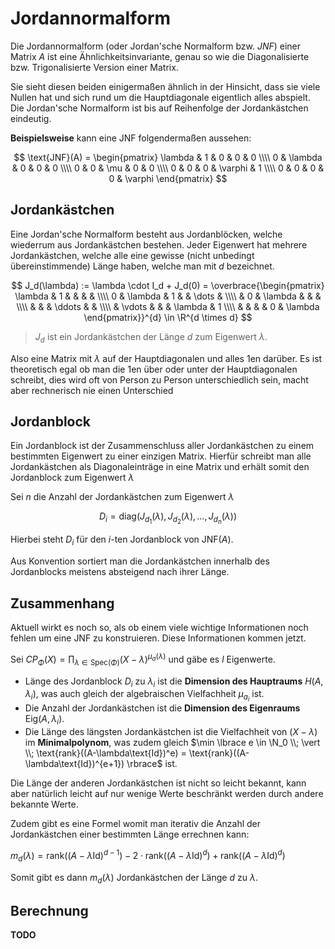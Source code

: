 # Jordannormalform

Die Jordannormalform (oder Jordan'sche Normalform bzw. *JNF*) einer Matrix $A$ ist eine Ähnlichkeitsinvariante, genau so wie
die Diagonalisierte bzw. Trigonalisierte Version einer Matrix.

Sie sieht diesen beiden einigermaßen ähnlich in der Hinsicht, dass sie viele Nullen hat und sich rund um die Hauptdiagonale eigentlich
alles abspielt. Die Jordan'sche Normalform ist bis auf Reihenfolge der Jordankästchen eindeutig.

**Beispielsweise** kann eine JNF folgendermaßen aussehen:

$$
\text{JNF}(A) =
\begin{pmatrix}
  \lambda &       1 & 0   &       0 & 0 \\\\
  0       & \lambda & 0   &       0 & 0 \\\\
  0       &       0 & \mu &       0 & 0 \\\\
  0       &       0 & 0   & \varphi & 1 \\\\
  0       &       0 & 0   &       0 & \varphi 
\end{pmatrix}
$$

## Jordankästchen

Eine Jordan'sche Normalform besteht aus Jordanblöcken, welche wiederrum aus Jordankästchen bestehen. Jeder Eigenwert hat mehrere
Jordankästchen, welche alle eine gewisse (nicht unbedingt übereinstimmende) Länge haben, welche man mit $d$ bezeichnet.

$$
J_d(\lambda) := \lambda \cdot I_d + J_d(0) = \overbrace{\begin{pmatrix}
  \lambda &       1 &         &        &         &         \\\\
  0       & \lambda & 1       &        & \dots   &         \\\\
          &       0 & \lambda &        &         &         \\\\
          &         &         & \ddots &         &         \\\\
          & \vdots  &         &        & \lambda &       1 \\\\
          &         &         &        &       0 & \lambda 
\end{pmatrix}}^{d} \in \R^{d \times d}
$$

> $J_d$ ist ein Jordankästchen der Länge $d$ zum Eigenwert $\lambda$.

Also eine Matrix mit $\lambda$ auf der Hauptdiagonalen und alles $1$en darüber. Es ist theoretisch egal ob man die
$1$en über oder unter der Hauptdiagonalen schreibt, dies wird oft von Person zu Person unterschiedlich sein, macht
aber rechnerisch nie einen Unterschied

## Jordanblock

Ein Jordanblock ist der Zusammenschluss aller Jordankästchen zu einem bestimmten Eigenwert zu einer einzigen Matrix.
Hierfür schreibt man alle Jordankästchen als Diagonaleinträge in eine Matrix und erhält somit den Jordanblock zum Eigenwert $\lambda$

Sei $n$ die Anzahl der Jordankästchen zum Eigenwert $\lambda$

$$
D_i = \text{diag}(J_{d_1}(\lambda), J_{d_2}(\lambda), \dots, J_{d_n}(\lambda))
$$

Hierbei steht $D_i$ für den $i$-ten Jordanblock von $\text{JNF}(A)$.

Aus Konvention sortiert man die Jordankästchen innerhalb des Jordanblocks meistens absteigend nach ihrer Länge.

## Zusammenhang

Aktuell wirkt es noch so, als ob einem viele wichtige Informationen noch fehlen um eine JNF zu konstruieren. Diese Informationen
kommen jetzt.

Sei $CP_\Phi(X) = \displaystyle{\prod_{\lambda \in \text{Spec}(\Phi)} (X-\lambda)^{\mu_a(\lambda)}}$ und gäbe es $l$ Eigenwerte.

- Länge des Jordanblock $D_i$ zu $\lambda_i$ ist die **Dimension des Hauptraums** $H(A, \lambda_i)$, was auch gleich der
  algebraischen Vielfachheit $\mu_{a_i}$ ist.
- Die Anzahl der Jordankästchen ist die **Dimension des Eigenraums** $\text{Eig}(A, \lambda_i)$.
- Die Länge des längsten Jordankästchen ist die Vielfachheit von $(X-\lambda)$ im **Minimalpolynom**, was zudem gleich
  $\min \lbrace e \in \N_0 \\; \vert \\; \text{rank}((A-\lambda\text{Id})^e) = \text{rank}((A-\lambda\text{Id})^{e+1}) \rbrace$ ist.

Die Länge der anderen Jordankästchen ist nicht so leicht bekannt, kann aber natürlich leicht auf nur wenige Werte beschränkt werden
durch andere bekannte Werte.

Zudem gibt es eine Formel womit man iterativ die Anzahl der Jordankästchen einer bestimmten Länge errechnen kann:

$m_d(\lambda) = \text{rank}((A - \lambda\text{Id})^{d-1}) - 2 \cdot \text{rank}((A - \lambda\text{Id})^d) + \text{rank}((A-\lambda\text{Id})^d)$

Somit gibt es dann $m_d(\lambda)$ Jordankästchen der Länge $d$ zu $\lambda$.

## Berechnung

**TODO**
